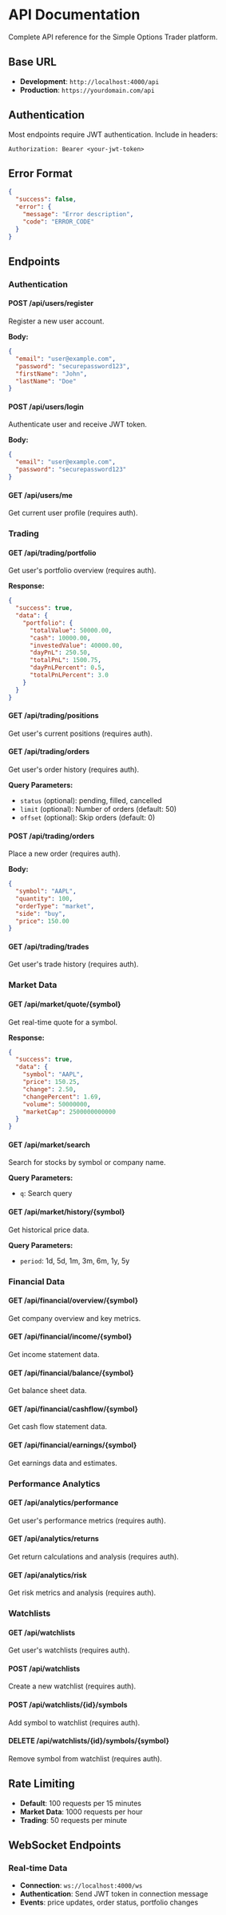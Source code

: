 # API Documentation

Complete API reference for the Simple Options Trader platform.

## Base URL

- **Development**: `http://localhost:4000/api`
- **Production**: `https://yourdomain.com/api`

## Authentication

Most endpoints require JWT authentication. Include in headers:
```
Authorization: Bearer <your-jwt-token>
```

## Error Format

```json
{
  "success": false,
  "error": {
    "message": "Error description",
    "code": "ERROR_CODE"
  }
}
```

## Endpoints

### Authentication

#### POST /api/users/register
Register a new user account.

**Body:**
```json
{
  "email": "user@example.com",
  "password": "securepassword123",
  "firstName": "John",
  "lastName": "Doe"
}
```

#### POST /api/users/login
Authenticate user and receive JWT token.

**Body:**
```json
{
  "email": "user@example.com",
  "password": "securepassword123"
}
```

#### GET /api/users/me
Get current user profile (requires auth).

### Trading

#### GET /api/trading/portfolio
Get user's portfolio overview (requires auth).

**Response:**
```json
{
  "success": true,
  "data": {
    "portfolio": {
      "totalValue": 50000.00,
      "cash": 10000.00,
      "investedValue": 40000.00,
      "dayPnL": 250.50,
      "totalPnL": 1500.75,
      "dayPnLPercent": 0.5,
      "totalPnLPercent": 3.0
    }
  }
}
```

#### GET /api/trading/positions
Get user's current positions (requires auth).

#### GET /api/trading/orders
Get user's order history (requires auth).

**Query Parameters:**
- `status` (optional): pending, filled, cancelled
- `limit` (optional): Number of orders (default: 50)
- `offset` (optional): Skip orders (default: 0)

#### POST /api/trading/orders
Place a new order (requires auth).

**Body:**
```json
{
  "symbol": "AAPL",
  "quantity": 100,
  "orderType": "market",
  "side": "buy",
  "price": 150.00
}
```

#### GET /api/trading/trades
Get user's trade history (requires auth).

### Market Data

#### GET /api/market/quote/{symbol}
Get real-time quote for a symbol.

**Response:**
```json
{
  "success": true,
  "data": {
    "symbol": "AAPL",
    "price": 150.25,
    "change": 2.50,
    "changePercent": 1.69,
    "volume": 50000000,
    "marketCap": 2500000000000
  }
}
```

#### GET /api/market/search
Search for stocks by symbol or company name.

**Query Parameters:**
- `q`: Search query

#### GET /api/market/history/{symbol}
Get historical price data.

**Query Parameters:**
- `period`: 1d, 5d, 1m, 3m, 6m, 1y, 5y

### Financial Data

#### GET /api/financial/overview/{symbol}
Get company overview and key metrics.

#### GET /api/financial/income/{symbol}
Get income statement data.

#### GET /api/financial/balance/{symbol}
Get balance sheet data.

#### GET /api/financial/cashflow/{symbol}
Get cash flow statement data.

#### GET /api/financial/earnings/{symbol}
Get earnings data and estimates.

### Performance Analytics

#### GET /api/analytics/performance
Get user's performance metrics (requires auth).

#### GET /api/analytics/returns
Get return calculations and analysis (requires auth).

#### GET /api/analytics/risk
Get risk metrics and analysis (requires auth).

### Watchlists

#### GET /api/watchlists
Get user's watchlists (requires auth).

#### POST /api/watchlists
Create a new watchlist (requires auth).

#### POST /api/watchlists/{id}/symbols
Add symbol to watchlist (requires auth).

#### DELETE /api/watchlists/{id}/symbols/{symbol}
Remove symbol from watchlist (requires auth).

## Rate Limiting

- **Default**: 100 requests per 15 minutes
- **Market Data**: 1000 requests per hour
- **Trading**: 50 requests per minute

## WebSocket Endpoints

### Real-time Data
- **Connection**: `ws://localhost:4000/ws`
- **Authentication**: Send JWT token in connection message
- **Events**: price updates, order status, portfolio changes 
